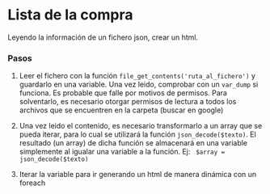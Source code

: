 # Lista de la compra

Leyendo la información de un fichero json, crear un html.

### Pasos

1. Leer el fichero con la función `file_get_contents('ruta_al_fichero')` y guardarlo en una variable. Una vez leido, comprobar con un `var_dump` si funciona. Es probable que falle por motivos de permisos. Para solventarlo, es necesario otorgar permisos de lectura a todos los archivos que se encuentren en la carpeta (buscar en google)

2. Una vez leido el contenido, es necesario transformarlo a un array que se pueda iterar, para lo cual se utilizará la función `json_decode($texto)`. El resultado (un array) de dicha función se almacenará en una variable simplemente al igualar una variable a la función. Ej: ` $array = json_decode($texto)`

3. Iterar la variable para ir generando un html de manera dinámica con un foreach